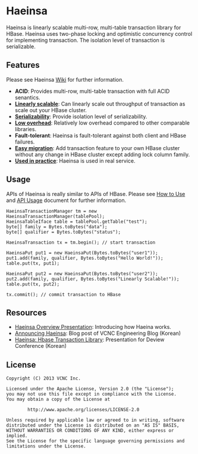# Haeinsa

Haeinsa is linearly scalable multi-row, multi-table transaction library for HBase.
Haeinsa uses two-phase locking and optimistic concurrency control for implementing transaction.
The isolation level of transaction is serializable.

## Features

Please see Haeinsa [Wiki] for further information.

- **ACID**: Provides multi-row, multi-table transaction with full ACID senantics.
- **[Linearly scalable]**: Can linearly scale out throughput of transaction as scale out your HBase cluster.
- **[Serializability]**: Provide isolation level of serializability.
- **[Low overhead]**: Relatively low overhead compared to other comparable libraries.
- **Fault-tolerant**: Haeinsa is fault-tolerant against both client and HBase failures.
- **[Easy migration]**: Add transaction feature to your own HBase cluster without any change in HBase cluster except adding lock column family.
- **[Used in practice]**: Haeinsa is used in real service.

## Usage

APIs of Haeinsa is really similar to APIs of HBase. Please see [How to Use] and [API Usage] document for further information.

	HaeinsaTransactionManager tm = new HaeinsaTransactionManager(tablePool);
	HaeinsaTableIface table = tablePool.getTable("test");
	byte[] family = Bytes.toBytes("data");
	byte[] qualifier = Bytes.toBytes("status");

	HaeinsaTransaction tx = tm.begin(); // start transaction

	HaeinsaPut put1 = new HaeinsaPut(Bytes.toBytes("user1"));
	put1.add(family, qualifier, Bytes.toBytes("Hello World!"));
	table.put(tx, put1);

	HaeinsaPut put2 = new HaeinsaPut(Bytes.toBytes("user2"));
	put2.add(family, qualifier, Bytes.toBytes("Linearly Scalable!"));
	table.put(tx, put2);

	tx.commit(); // commit transaction to HBase

## Resources

- [Haeinsa Overview Presentation]: Introducing how Haeina works.
- [Announcing Haeinsa]: Blog post of VCNC Engineering Blog (Korean)
- [Haeinsa: Hbase Transaction Library]: Presentation for Deview Conference (Korean)

## License

	Copyright (C) 2013 VCNC Inc.
	
	Licensed under the Apache License, Version 2.0 (the "License");
	you may not use this file except in compliance with the License.
	You may obtain a copy of the License at
	
	        http://www.apache.org/licenses/LICENSE-2.0
	
	Unless required by applicable law or agreed to in writing, software
	distributed under the License is distributed on an "AS IS" BASIS,
	WITHOUT WARRANTIES OR CONDITIONS OF ANY KIND, either express or implied.
	See the License for the specific language governing permissions and
	limitations under the License.

[Wiki]: https://github.com/vcnc/haeinsa/wiki
[How to Use]: https://github.com/vcnc/haeinsa/wiki/How-to-Use
[API Usage]: https://github.com/vcnc/haeinsa/wiki/API-Usage
[HBase]: http://hbase.apache.org/
[Serializability]: http://en.wikipedia.org/wiki/Serializability
[Percolator]: http://research.google.com/pubs/pub36726.html
[Haeinsa]: http://en.wikipedia.org/wiki/Haeinsa
[Tripitaka Koreana, or Palman Daejanggyeong]: http://en.wikipedia.org/wiki/Tripitaka_Koreana
[Haeinsa Overview Presentation]: https://speakerdeck.com/vcnc/haeinsa-overview-hbase-transaction-library
[Announcing Haeinsa]: http://engineering.vcnc.co.kr/2013/10/announcing-haeinsa/
[Linearly scalable]: https://github.com/vcnc/haeinsa/wiki/Performance
[Low overhead]: https://github.com/vcnc/haeinsa/wiki/Performance
[Easy Migration]: https://github.com/vcnc/haeinsa/wiki/Migration-from-HBase
[Used in practice]: https://github.com/vcnc/haeinsa/wiki/Use-Case
[Haeinsa: Hbase Transaction Library]: https://speakerdeck.com/vcnc/haeinsa-hbase-transaction-library
